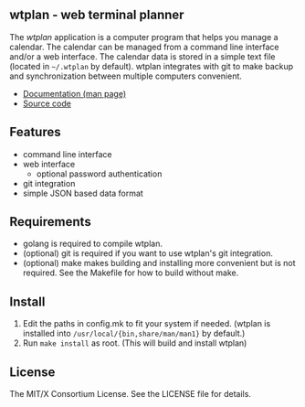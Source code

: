 ## wtplan - web terminal planner 

The *wtplan* application is a computer program that helps you manage a
calendar. The calendar can be managed from a command line interface
and/or a web interface. The calendar data is stored in a simple text
file (located in `~/.wtplan` by default). wtplan integrates with git
to make backup and synchronization between multiple computers
convenient.


* [Documentation (man page)](/man_page.html)
* [Source code](https://github.com/kjellwinblad/wtplan)

Features
--------

* command line interface
* web interface
  * optional password authentication
* git integration
* simple JSON based data format

Requirements
------------

* golang is required to compile wtplan.
* (optional) git is required if you want to use wtplan's git integration.
* (optional) make makes building and installing more convenient but is not
  required. See the Makefile for how to build without make.

Install
-------

1. Edit the paths in config.mk to fit your system if needed. (wtplan is
   installed into `/usr/local/{bin,share/man/man1}` by default.)
2. Run `make install` as root. (This will build and install wtplan)

License
-------

The MIT/X Consortium License. See the LICENSE file for details.
